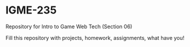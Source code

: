 # IGME-235
Repository for Intro to Game Web Tech (Section 06)

Fill this repository with projects, homework, assignments, what have you!
